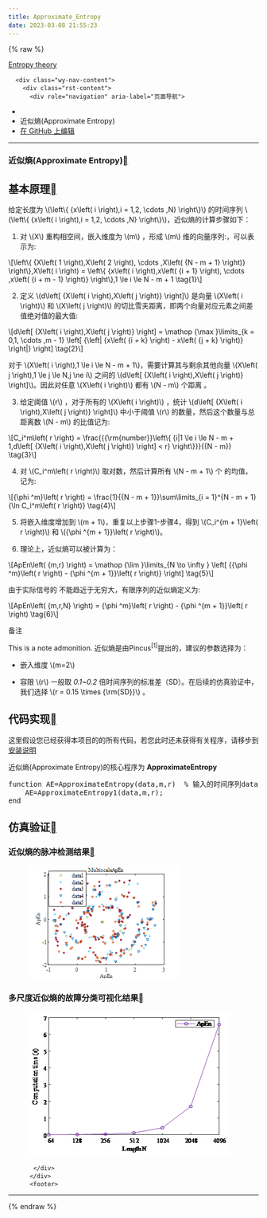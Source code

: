 ```yaml
---
title: Approximate_Entropy
date: 2023-03-08 21:55:23
---
```

{% raw %}


<section data-toggle="wy-nav-shift" class="wy-nav-content-wrap"><nav class="wy-nav-top" aria-label="移动版导航菜单" >
          <i data-toggle="wy-nav-top" class="fa fa-bars"></i>
          <a href="../index.html">Entropy theory</a>
      </nav>

      <div class="wy-nav-content">
        <div class="rst-content">
          <div role="navigation" aria-label="页面导航">
  <ul class="wy-breadcrumbs">
      <li><a href="../index.html" class="icon icon-home"></a></li>
      <li class="breadcrumb-item active">近似熵(Approximate Entropy)</li>
<li class="wy-breadcrumbs-aside">
   <a href="https://github.com/609520262/Deploy-static-content-to-Pages/tree/main/docs/index.rst" class="fa fa-github"> 在 GitHub 上编辑</a>
</li>

  </ul>
  <hr/>
</div>
          <div role="main" class="document" itemscope="itemscope" itemtype="http://schema.org/Article">
           <div itemprop="articleBody">
             
  <section id="approximate-entropy">
<h1>近似熵(Approximate Entropy)<a class="headerlink" href="#approximate-entropy" title="此标题的永久链接"></a></h1>
<section id="id1">
<h2>基本原理<a class="headerlink" href="#id1" title="此标题的永久链接"></a></h2>
<p>给定长度为 <span class="math notranslate nohighlight">\(\left\{ {x\left( i \right),i = 1,2, \cdots ,N} \right\}\)</span> 的时间序列  <span class="math notranslate nohighlight">\(\left\{ {x\left( i \right),i = 1,2, \cdots ,N} \right\}\)</span>，近似熵的计算步骤如下：</p>
<ol class="arabic simple">
<li><p>对 <span class="math notranslate nohighlight">\(X\)</span> 重构相空间，嵌入维度为 <span class="math notranslate nohighlight">\(m\)</span> ，形成 <span class="math notranslate nohighlight">\(m\)</span> 维的向量序列:，可以表示为:</p></li>
</ol>
<div class="math notranslate nohighlight">
\[\left\{ {X\left( 1 \right),X\left( 2 \right), \cdots ,X\left( {N - m + 1} \right)} \right\},X\left( i \right) = \left\{ {x\left( i \right),x\left( {i + 1} \right), \cdots ,x\left( {i + m - 1} \right)} \right\},1 \le i \le N - m + 1 \tag{1}\]</div>
<ol class="arabic simple" start="2">
<li><p>定义 <span class="math notranslate nohighlight">\(d\left[ {X\left( i \right),X\left( j \right)} \right]\)</span>  是向量  <span class="math notranslate nohighlight">\(X\left( i \right)\)</span> 和 <span class="math notranslate nohighlight">\(X\left( j \right)\)</span> 的切比雪夫距离，即两个向量对应元素之间差值绝对值的最大值:</p></li>
</ol>
<div class="math notranslate nohighlight">
\[d\left[ {X\left( i \right),X\left( j \right)} \right] = \mathop {\max }\limits_{k = 0,1, \cdots ,m - 1} \left[ {\left| {x\left( {i + k} \right) - x\left( {j + k} \right)} \right|} \right] \tag{2}\]</div>
<p>对于 <span class="math notranslate nohighlight">\(X\left( i \right),1 \le i \le N - m + 1\)</span>，需要计算其与剩余其他向量 <span class="math notranslate nohighlight">\(X\left( j \right),1 \le j \le N,j \ne i\)</span> 之间的 <span class="math notranslate nohighlight">\(d\left[ {X\left( i \right),X\left( j \right)} \right]\)</span>。因此对任意 <span class="math notranslate nohighlight">\(X\left( i \right)\)</span> 都有  <span class="math notranslate nohighlight">\(N - m\)</span> 个距离 。</p>
<ol class="arabic simple" start="3">
<li><p>给定阈值 <span class="math notranslate nohighlight">\(r\)</span> ，对于所有的 <span class="math notranslate nohighlight">\(X\left( i \right)\)</span> ，统计 <span class="math notranslate nohighlight">\(d\left[ {X\left( i \right),X\left( j \right)} \right]\)</span> 中小于阈值 <span class="math notranslate nohighlight">\(r\)</span> 的数量，然后这个数量与总距离数 <span class="math notranslate nohighlight">\(N - m\)</span>  的比值记为:</p></li>
</ol>
<div class="math notranslate nohighlight">
\[C_i^m\left( r \right) = \frac{{{\rm{number}}\left\{ {i|1 \le i \le N - m + 1,d\left[ {X\left( i \right),X\left( j \right)} \right] &lt; r} \right\}}}{{N - m}} \tag{3}\]</div>
<ol class="arabic simple" start="4">
<li><p>对  <span class="math notranslate nohighlight">\(C_i^m\left( r \right)\)</span>  取对数，然后计算所有  <span class="math notranslate nohighlight">\(N - m + 1\)</span>  个 的均值，记为:</p></li>
</ol>
<div class="math notranslate nohighlight">
\[{\phi ^m}\left( r \right) = \frac{1}{{N - m + 1}}\sum\limits_{i = 1}^{N - m + 1} {\ln C_i^m\left( r \right)} \tag{4}\]</div>
<ol class="arabic simple" start="5">
<li><p>将嵌入维度增加到 <span class="math notranslate nohighlight">\(m + 1\)</span>，重复以上步骤1-步骤4，得到  <span class="math notranslate nohighlight">\(C_i^{m + 1}\left( r \right)\)</span> 和 <span class="math notranslate nohighlight">\({\phi ^{m + 1}}\left( r \right)\)</span>。</p></li>
<li><p>理论上，近似熵可以被计算为：</p></li>
</ol>
<div class="math notranslate nohighlight">
\[ApEn\left( {m,r} \right) = \mathop {\lim }\limits_{N \to \infty } \left[ {{\phi ^m}\left( r \right) - {\phi ^{m + 1}}\left( r \right)} \right] \tag{5}\]</div>
<p>由于实际信号的 不能趋近于无穷大，有限序列的近似熵定义为:</p>
<div class="math notranslate nohighlight">
\[ApEn\left( {m,r,N} \right) = {\phi ^m}\left( r \right) - {\phi ^{m + 1}}\left( r \right) \tag{6}\]</div>
<div class="admonition note">
<p class="admonition-title">备注</p>
<p>This is a note admonition.
近似熵是由Pincus<sup>[1]</sup>提出的，建议的参数选择为：</p>
<ul class="simple">
<li><p>嵌入维度  <span class="math notranslate nohighlight">\(m=2\)</span></p></li>
<li><p>容限  <span class="math notranslate nohighlight">\(r\)</span>   一般取 <cite>0.1~0.2</cite> 倍时间序列的标准差（SD）。在后续的仿真验证中，我们选择   <span class="math notranslate nohighlight">\(r = 0.15 \times {\rm{SD}}\)</span> 。</p></li>
</ul>
</div>
</section>
<section id="id2">
<h2>代码实现<a class="headerlink" href="#id2" title="此标题的永久链接"></a></h2>
<p>这里假设您已经获得本项目的的所有代码，若您此时还未获得有关程序，请移步到 <a class="reference internal" href="install.html"><span class="doc">安装说明</span></a></p>
<p>近似熵(Approximate Entropy)的核心程序为 <strong>ApproximateEntropy</strong></p>
<div class="highlight-sh notranslate"><div class="highlight"><pre><span></span><span class="k">function</span> <span class="nv">AE</span><span class="o">=</span>ApproximateEntropy<span class="o">(</span>data,m,r<span class="o">)</span>  % 输入的时间序列data为列向量即可
    <span class="nv">AE</span><span class="o">=</span>ApproximateEntropy1<span class="o">(</span>data,m,r<span class="o">)</span><span class="p">;</span>
end
</pre></div>
</div>
</section>
<section id="id3">
<h2>仿真验证<a class="headerlink" href="#id3" title="此标题的永久链接"></a></h2>
<section id="id4">
<h3>近似熵的脉冲检测结果<a class="headerlink" href="#id4" title="此标题的永久链接"></a></h3>
<figure class="align-center">
<img alt="近似熵的脉冲检测结果" src="/assets/aeClass.png" />
</figure>
</section>
<section id="id5">
<h3>多尺度近似熵的故障分类可视化结果<a class="headerlink" href="#id5" title="此标题的永久链接"></a></h3>
<figure class="align-center">
<img alt="多尺度近似熵的故障分类可视化结果" src="/assets/aeEffecience.png" />
</figure>
</section>
</section>
</section>


           </div>
          </div>
          <footer>

  <hr/>

  
</footer>
        </div>
      </div>
    </section>


  {% endraw %}
